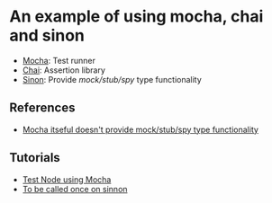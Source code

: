 # An example of using mocha, chai and sinon

- [Mocha](https://mochajs.org/): Test runner
- [Chai](https://www.chaijs.com/): Assertion library
- [Sinon](https://sinonjs.org/#get-started): Provide _mock/stub/spy_ type functionality

## References

- [Mocha itseful doesn't provide mock/stub/spy type functionality](https://sinonjs.org/)

## Tutorials

- [Test Node using Mocha](https://www.youtube.com/watch?v=Bs68k6xfR3E&t=119s&ab_channel=freeCodeCamp.org)
- [To be called once on sinnon](https://www.youtube.com/watch?v=lvjDDn9cpL4)
